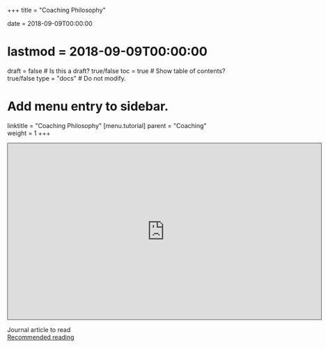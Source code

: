 +++
title = "Coaching Philosophy"

date = 2018-09-09T00:00:00
# lastmod = 2018-09-09T00:00:00

draft = false  # Is this a draft? true/false
toc = true  # Show table of contents? true/false
type = "docs"  # Do not modify.

# Add menu entry to sidebar.
linktitle = "Coaching Philosophy"
[menu.tutorial]
  parent = "Coaching"
  weight = 1
+++

<iframe src="https://panopto.essex.ac.uk/Panopto/Pages/Embed.aspx?id=1dce6c87-6c98-470f-b5d9-aa0d00466d0e&v=1" width="720" height="405" style="padding: 0px; border: 1px solid #464646;" frameborder="0" allowfullscreen allow="autoplay"></iframe> <br>

Journal article to read<br>
<a href="https://www.tandfonline.com/doi/abs/10.1080/2159676X.2015.1008804">Recommended reading</a> <br>
